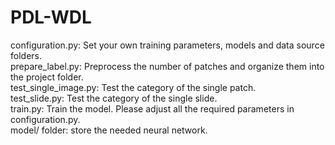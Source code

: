 # PDL-WDL
configuration.py: Set your own training parameters, models and data source folders.  
prepare_label.py: Preprocess the number of patches and organize them into the project folder.  
test_single_image.py: Test the category of the single patch.  
test_slide.py: Test the category of the single slide.  
train.py: Train the model. Please adjust all the required parameters in configuration.py.  
model/ folder: store the needed neural network.  
